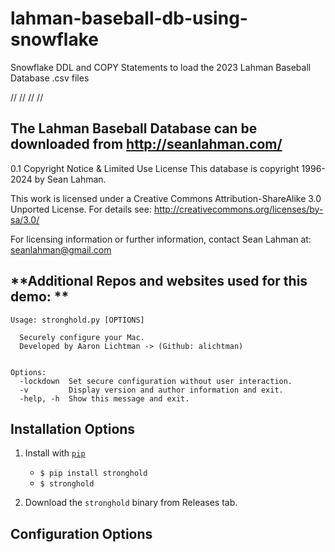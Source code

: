 # lahman-baseball-db-using-snowflake
Snowflake DDL and COPY Statements to load the 2023 Lahman Baseball Database .csv files


//
//
//
//



**The Lahman Baseball Database can be downloaded from
http://seanlahman.com/**
---

0.1 Copyright Notice & Limited Use License
This database is copyright 1996-2024 by Sean Lahman. 

This work is licensed under a Creative Commons Attribution-ShareAlike 3.0 
Unported License. For details see: http://creativecommons.org/licenses/by-sa/3.0/

For licensing information or further information, contact Sean Lahman at: seanlahman@gmail.com






**Additional Repos and websites used for this demo: **
---

```
Usage: stronghold.py [OPTIONS]

  Securely configure your Mac.
  Developed by Aaron Lichtman -> (Github: alichtman)


Options:
  -lockdown  Set secure configuration without user interaction.
  -v         Display version and author information and exit.
  -help, -h  Show this message and exit.
```

**Installation Options**
---

1. Install with [`pip`](https://pypi.org/project/stronghold/)
    + `$ pip install stronghold`
    + `$ stronghold`

2. Download the `stronghold` binary from Releases tab.


**Configuration Options**
---
